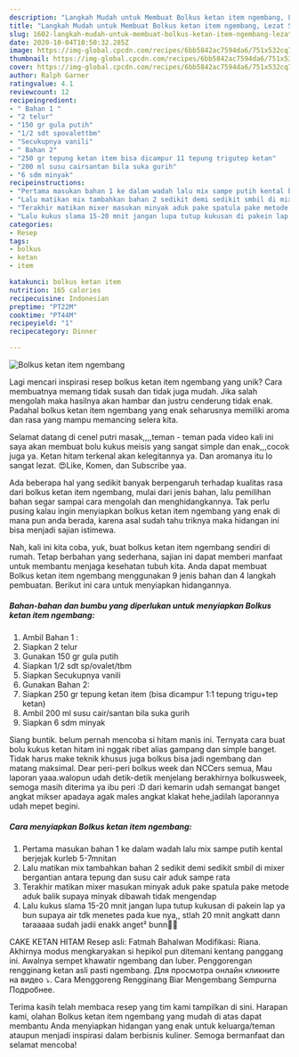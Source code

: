 ```yaml
---
description: "Langkah Mudah untuk Membuat Bolkus ketan item ngembang, Lezat Sekali"
title: "Langkah Mudah untuk Membuat Bolkus ketan item ngembang, Lezat Sekali"
slug: 1602-langkah-mudah-untuk-membuat-bolkus-ketan-item-ngembang-lezat-sekali
date: 2020-10-04T10:50:32.285Z
image: https://img-global.cpcdn.com/recipes/6bb5842ac7594da6/751x532cq70/bolkus-ketan-item-ngembang-foto-resep-utama.jpg
thumbnail: https://img-global.cpcdn.com/recipes/6bb5842ac7594da6/751x532cq70/bolkus-ketan-item-ngembang-foto-resep-utama.jpg
cover: https://img-global.cpcdn.com/recipes/6bb5842ac7594da6/751x532cq70/bolkus-ketan-item-ngembang-foto-resep-utama.jpg
author: Ralph Garner
ratingvalue: 4.1
reviewcount: 12
recipeingredient:
- " Bahan 1 "
- "2 telur"
- "150 gr gula putih"
- "1/2 sdt spovalettbm"
- "Secukupnya vanili"
- " Bahan 2"
- "250 gr tepung ketan item bisa dicampur 11 tepung trigutep ketan"
- "200 ml susu cairsantan bila suka gurih"
- "6 sdm minyak"
recipeinstructions:
- "Pertama masukan bahan 1 ke dalam wadah lalu mix sampe putih kental berjejak kurleb 5-7mnitan"
- "Lalu matikan mix tambahkan bahan 2 sedikit demi sedikit smbil di mixer bergantian antara tepung dan susu cair aduk sampe rata"
- "Terakhir matikan mixer masukan minyak aduk pake spatula pake metode aduk balik supaya minyak dibawah tidak mengendap"
- "Lalu kukus slama 15-20 mnit jangan lupa tutup kukusan di pakein lap ya bun supaya air tdk menetes pada kue nya,, stlah 20 mnit angkatt dann taraaaaa sudah jadii enakk anget² bunn🥰🥰"
categories:
- Resep
tags:
- bolkus
- ketan
- item

katakunci: bolkus ketan item 
nutrition: 165 calories
recipecuisine: Indonesian
preptime: "PT22M"
cooktime: "PT44M"
recipeyield: "1"
recipecategory: Dinner

---
```



![Bolkus ketan item ngembang](https://img-global.cpcdn.com/recipes/6bb5842ac7594da6/751x532cq70/bolkus-ketan-item-ngembang-foto-resep-utama.jpg)

Lagi mencari inspirasi resep bolkus ketan item ngembang yang unik? Cara membuatnya memang tidak susah dan tidak juga mudah. Jika salah mengolah maka hasilnya akan hambar dan justru cenderung tidak enak. Padahal bolkus ketan item ngembang yang enak seharusnya memiliki aroma dan rasa yang mampu memancing selera kita.

Selamat datang di cenel putri masak,,,,teman - teman pada video kali ini saya akan membuat bolu kukus meisis yang sangat simple dan enak,,,cocok juga ya. Ketan hitam terkenal akan kelegitannya ya. Dan aromanya itu lo sangat lezat. 😍Like, Komen, dan Subscribe yaa.

Ada beberapa hal yang sedikit banyak berpengaruh terhadap kualitas rasa dari bolkus ketan item ngembang, mulai dari jenis bahan, lalu pemilihan bahan segar sampai cara mengolah dan menghidangkannya. Tak perlu pusing kalau ingin menyiapkan bolkus ketan item ngembang yang enak di mana pun anda berada, karena asal sudah tahu triknya maka hidangan ini bisa menjadi sajian istimewa.


Nah, kali ini kita coba, yuk, buat bolkus ketan item ngembang sendiri di rumah. Tetap berbahan yang sederhana, sajian ini dapat memberi manfaat untuk membantu menjaga kesehatan tubuh kita. Anda dapat membuat Bolkus ketan item ngembang menggunakan 9 jenis bahan dan 4 langkah pembuatan. Berikut ini cara untuk menyiapkan hidangannya.

<!--inarticleads1-->

##### Bahan-bahan dan bumbu yang diperlukan untuk menyiapkan Bolkus ketan item ngembang:

1. Ambil  Bahan 1 :
1. Siapkan 2 telur
1. Gunakan 150 gr gula putih
1. Siapkan 1/2 sdt sp/ovalet/tbm
1. Siapkan Secukupnya vanili
1. Gunakan  Bahan 2:
1. Siapkan 250 gr tepung ketan item (bisa dicampur 1:1 tepung trigu+tep ketan)
1. Ambil 200 ml susu cair/santan bila suka gurih
1. Siapkan 6 sdm minyak


Siang buntik. belum pernah mencoba si hitam manis ini. Ternyata cara buat bolu kukus ketan hitam ini nggak ribet alias gampang dan simple banget. Tidak harus make teknik khusus juga bolkus bisa jadi ngembang dan matang maksimal. Dear peri-peri bolkus week dan NCCers semua, Mau laporan yaaa.walopun udah detik-detik menjelang berakhirnya bolkusweek, semoga masih diterima ya ibu peri :D dari kemarin udah semangat banget angkat mikser apadaya agak males angkat klakat hehe,jadilah laporannya udah mepet begini. 

<!--inarticleads2-->

##### Cara menyiapkan Bolkus ketan item ngembang:

1. Pertama masukan bahan 1 ke dalam wadah lalu mix sampe putih kental berjejak kurleb 5-7mnitan
1. Lalu matikan mix tambahkan bahan 2 sedikit demi sedikit smbil di mixer bergantian antara tepung dan susu cair aduk sampe rata
1. Terakhir matikan mixer masukan minyak aduk pake spatula pake metode aduk balik supaya minyak dibawah tidak mengendap
1. Lalu kukus slama 15-20 mnit jangan lupa tutup kukusan di pakein lap ya bun supaya air tdk menetes pada kue nya,, stlah 20 mnit angkatt dann taraaaaa sudah jadii enakk anget² bunn🥰🥰


CAKE KETAN HITAM Resep asli: Fatmah Bahalwan Modifikasi: Riana. Akhirnya modus mengkaryakan si hepikol pun ditemani kentang panggang ini. Awalnya sempet khawatir ngembang dan luber. Penggorengan rengginang ketan asli pasti ngembang. Для просмотра онлайн кликните на видео ⤵. Cara Menggoreng Rengginang Biar Mengembang Sempurna Подробнее. 

Terima kasih telah membaca resep yang tim kami tampilkan di sini. Harapan kami, olahan Bolkus ketan item ngembang yang mudah di atas dapat membantu Anda menyiapkan hidangan yang enak untuk keluarga/teman ataupun menjadi inspirasi dalam berbisnis kuliner. Semoga bermanfaat dan selamat mencoba!
